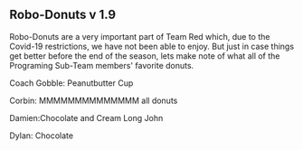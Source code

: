 ## Robo-Donuts v 1.9
Robo-Donuts are a very important part of Team Red which, due to the Covid-19 restrictions, we have not been able to enjoy. But just in case things get better before the end of the season, lets make note of what all of the Programing Sub-Team members' favorite donuts.

Coach Gobble: Peanutbutter Cup

Corbin: MMMMMMMMMMMMMM all donuts

Damien:Chocolate and Cream Long John

Dylan: Chocolate
